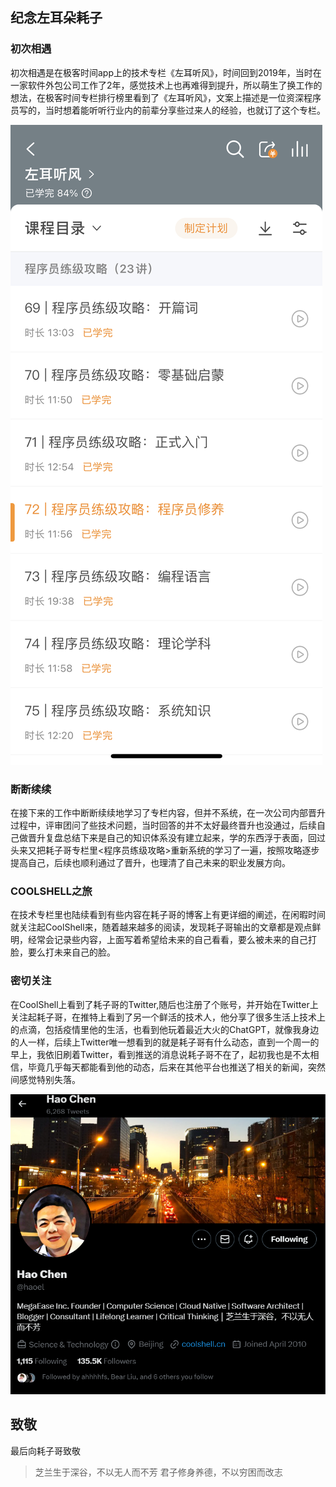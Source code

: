 ## 纪念左耳朵耗子

### 初次相遇

初次相遇是在极客时间app上的技术专栏《左耳听风》，时间回到2019年，当时在一家软件外包公司工作了2年，感觉技术上也再难得到提升，所以萌生了换工作的想法，在极客时间专栏排行榜里看到了《左耳听风》，文案上描述是一位资深程序员写的，当时想着能听听行业内的前辈分享些过来人的经验，也就订了这个专栏。

![geektime](geektime.jpg)

### 断断续续

在接下来的工作中断断续续地学习了专栏内容，但并不系统，在一次公司内部晋升过程中，评审团问了些技术问题，当时回答的并不太好最终晋升也没通过，后续自己做晋升复盘总结下来是自己的知识体系没有建立起来，学的东西浮于表面，回过头来又把耗子哥专栏里<程序员练级攻略>重新系统的学习了一遍，按照攻略逐步提高自己，后续也顺利通过了晋升，也理清了自己未来的职业发展方向。

### COOLSHELL之旅

在技术专栏里也陆续看到有些内容在耗子哥的博客上有更详细的阐述，在闲暇时间就关注起CoolShell来，随着越来越多的阅读，发现耗子哥输出的文章都是观点鲜明，经常会记录些内容，上面写着希望给未来的自己看看，要么被未来的自己打脸，要么打未来自己的脸。


### 密切关注

在CoolShell上看到了耗子哥的Twitter,随后也注册了个账号，并开始在Twitter上关注起耗子哥，在推特上看到了另一个鲜活的技术人，他分享了很多生活上技术上的点滴，包括疫情里他的生活，也看到他玩着最近大火的ChatGPT，就像我身边的人一样，后续上Twitter唯一想看到的就是耗子哥有什么动态，直到一个周一的早上，我依旧刷着Twitter，看到推送的消息说耗子哥不在了，起初我也是不太相信，毕竟几乎每天都能看到他的动态，后来在其他平台也推送了相关的新闻，突然间感觉特别失落。

![twitter-haoel](twitter-haoel.png)

## 致敬

最后向耗子哥致敬

> 芝兰生于深谷，不以无人而不芳
> 君子修身养德，不以穷困而改志